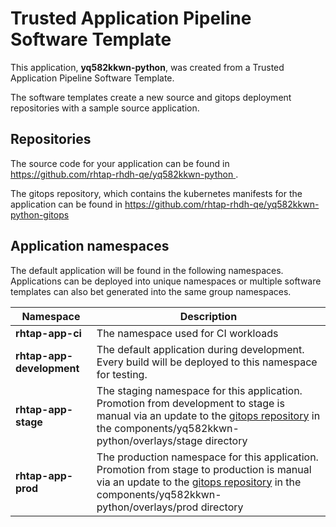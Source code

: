 # Trusted Application Pipeline Software Template

This application, **yq582kkwn-python**, was created from a Trusted Application Pipeline Software Template.

The software templates create a new source and gitops deployment repositories with a sample source application. 

## Repositories

The source code for your application can be found in [https://github.com/rhtap-rhdh-qe/yq582kkwn-python ](https://github.com/rhtap-rhdh-qe/yq582kkwn-python ).
 
The gitops repository, which contains the kubernetes manifests for the application can be found in 
[https://github.com/rhtap-rhdh-qe/yq582kkwn-python-gitops ](https://github.com/rhtap-rhdh-qe/yq582kkwn-python-gitops ) 

## Application namespaces 

The default application will be found in the following namespaces. Applications can be deployed into unique namespaces or multiple software templates can also bet generated into the same group namespaces.  

|  Namespace   |  Description   |  
| -------- | -------- |
| **rhtap-app-ci** | The namespace used for CI workloads |
| **rhtap-app-development** | The default application during development. Every build will be deployed to this namespace for testing. |
| **rhtap-app-stage** | The staging namespace for this application. Promotion from development to stage is manual via an update to the [gitops repository](https://github.com/rhtap-rhdh-qe/yq582kkwn-python-gitops ) in the components/yq582kkwn-python/overlays/stage directory |
| **rhtap-app-prod** | The production namespace for this application. Promotion from stage to production is manual via an update to the [gitops repository](https://github.com/rhtap-rhdh-qe/yq582kkwn-python-gitops ) in the components/yq582kkwn-python/overlays/prod directory |